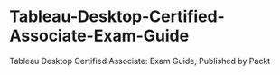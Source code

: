 # Tableau-Desktop-Certified-Associate-Exam-Guide
Tableau Desktop Certified Associate: Exam Guide, Published by Packt
